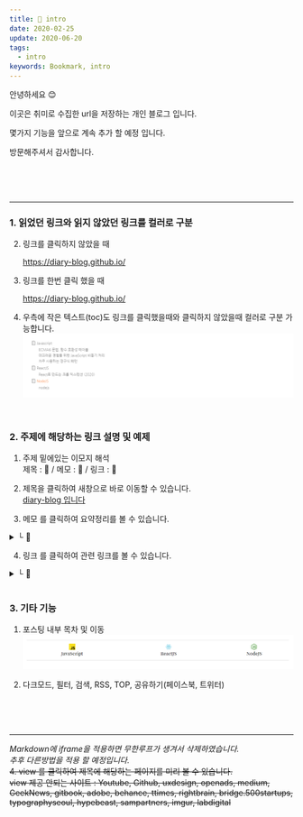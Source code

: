 ```yaml
---
title: 🙌 intro
date: 2020-02-25
update: 2020-06-20
tags:
  - intro
keywords: Bookmark, intro
---
```



안녕하세요 😊  

이곳은 취미로 수집한 url을 저장하는 개인 블로그 입니다.  

몇가지 기능을 앞으로 계속 추가 할 예정 입니다.

방문해주셔서 감사합니다.



<br/><br/><br/>

***

### 1. 읽었던 링크와 읽지 않았던 링크를 컬러로 구분

2. 링크를 클릭하지 않았을 때 <p style="color: #f87325">https://diary-blog.github.io/</p>

3. 링크를 한번 클릭 했을 때 <p style="color: #333">https://diary-blog.github.io/</p>

4. 우측에 작은 텍스트(toc)도 링크를 클릭했을때와 클릭하지 않았을때 컬러로 구분 가능합니다.
![](./image/bookmark-2.png)

<br>

### 2. 주제에 해당하는 링크 설명 및 예제

1. 주제 밑에있는 이모지 해석  
제목 : 📄  / 메모 : 📝  / 링크 : 🔗  

2. 제목을 클릭하여 새창으로 바로 이동할 수 있습니다.  
[diary-blog 입니다](https://diary-blog.github.io)

3. 메모 를 클릭하여 요약정리를 볼 수 있습니다.  
 <details><summary> └ 📝 </summary>

- Gatsbyjs로 만들고 Github page로 배포한 개인 블로그 입니다.

</details>

4. 링크 를 클릭하여 관련 링크를 볼 수 있습니다.  
<details><summary> └ 🔗 </summary>

- [관련 주제 링크](https://diary-blog.github.io)

</details>

<br/>

### 3. 기타 기능

1. 포스팅 내부 목차 및 이동
![](./image/bookmark-1.png)

2. 다크모드, 필터, 검색, RSS, TOP, 공유하기(페이스북, 트위터)


<br/>
<br/>
<br/>

***

*Markdown에 iframe을 적용하면 무한루프가 생겨서 삭제하였습니다.  
추후 다른방법을 적용 할 예정입니다.*  
~~4. view 를 클릭하여 제목에 해당하는 페이지를 미리 볼 수 있습니다.~~  
~~view 제공 안되는 사이트 :
 Youtube, Github, uxdesign, openads, medium, GeekNews, gitbook,
 adobe, behance, ttimes, rightbrain, bridge.500startups, typographyseoul, hypebeast, sampartners, imgur, labdigital~~




